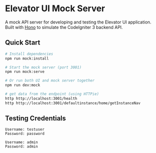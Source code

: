 # Elevator UI Mock Server

A mock API server for developing and testing the Elevator UI application. Built with [Hono](https://hono.dev/) to simulate the CodeIgniter 3 backend API.

## Quick Start

```bash
# Install dependencies
npm run mock:install

# Start the mock server (port 3001)
npm run mock:serve

# Or run both UI and mock server together
npm run dev:mock

# get data from the endpoint (using HTTPie)
http http://localhost:3001/health
http http://localhost:3001/defaultinstance/home/getInstanceNav
```

## Testing Credentials

```
Username: testuser
Password: password

Username: admin
Password: admin
```
